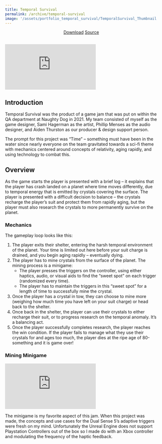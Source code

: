 ```yaml
---
title: Temporal Survival
permalink: /archive/temporal-survival
image: '/assets/portfolio_temporal_survival/TemporalSurvival_Thumbnail.jpg'
---
```


<div style="text-align:center">
    <a href="https://github.com/TheNickOfTime/NDQAGameJam2021/releases/download/v1.1/TemporalSurvival_1.1.zip" target="_blank" class="button button--primary">Download</a>
    <a href="https://github.com/TheNickOfTime/NDQAGameJam2021" target="_blank" class="button button--primary">Source</a>
</div>

<br>

<p><iframe src="https://www.youtube.com/embed/xZrxQmIr9OM" loading="lazy" frameborder="0" allowfullscreen></iframe></p>

## Introduction
Temporal Survival was the product of a game jam that was put on within the QA department at Naughty Dog in 2021. My team consisted of myself as the game designer, Sami Hagerman as the artist, Phillip Menses as the audio designer, and Aiden Thurston as our producer & design support person.

The prompt for this project was “Time” – something must have been in the water since nearly everyone on the team gravitated towards a sci-fi theme with mechanics centered around concepts of relativity, aging rapidly, and using technology to combat this.

## Overview
As the game starts the player is presented with a brief log – it explains that the player has crash landed on a planet where time moves differently, due to temporal energy that is emitted by crystals covering the surface. The player is presented with a difficult decision to balance – the crystals recharge the player’s suit and protect them from rapidly aging, but the player must also research the crystals to more permanently survive on the planet.

### Mechanics
The gameplay loop looks like this:

1. The player exits their shelter, entering the harsh temporal environment of the planet. Your time is limited out here before your suit charge is drained, and you begin aging rapidly – eventually dying.
2. The player has to mine crystals from the surface of the planet. The mining process is a minigame:
    - The player presses the triggers on the controller, using either haptics, audio, or visual aids to find the “sweet spot” on each trigger (randomized every time).
    - The player has to maintain the triggers in this “sweet spot” for a length of time to successfully mine the crystal.
3. Once the player has a crystal in tow, they can choose to mine more (weighing how much time you have left on your suit charge) or head back to the shelter.
4. Once back in the shelter, the player can use their crystals to either recharge their suit, or to progress research on the temporal anomaly. It’s a balancing act.
5. Once the player successfully completes research, the player reaches the win condition. If the player fails to manage what they use their crystals for and ages too much, the player dies at the ripe age of 80-something and it is game over!

### Mining Minigame
<p><iframe src="https://www.youtube.com/embed/U9FI2VW2p6U" loading="lazy" frameborder="0" allowfullscreen></iframe></p>
The minigame is my favorite aspect of this jam. When this project was made, the concepts and use cases for the Dual Sense 5’s adaptive triggers were fresh on my mind. Unfortunately the Unreal Engine does not support Playstation Controllers out of the box so I made do with an Xbox controller and modulating the frequency of the haptic feedback.